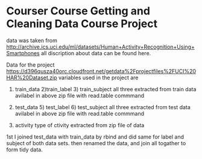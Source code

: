 # Courser Course Getting and Cleaning Data Course Project
 data was taken from 
http://archive.ics.uci.edu/ml/datasets/Human+Activity+Recognition+Using+Smartphones
all discription about data can be found here.

Data for the project 
https://d396qusza40orc.cloudfront.net/getdata%2Fprojectfiles%2FUCI%20HAR%20Dataset.zip 
 variables used in the project are 
1) train_data 2)train_label 3) train_subject all three  extracted from train data avilabel in above zip file with read.table commmand

4) test_data 5) test_label 6) test_subject all three  extracted from test data avilabel in above zip file with read.table commmand
7) activity type of ctivity extracted from zip file of data
 
1st I joined test_data with train_data by rbind and did same for label and subject of both data sets. then renamed the data, and join all togather to form tidy data.

